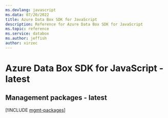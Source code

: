 ```yaml
---
ms.devlang: javascript
ms.data: 07/20/2022
title: Azure Data Box SDK for JavaScript
description: Reference for Azure Data Box SDK for JavaScript
ms.topic: reference
ms.service: databox
ms.author: jeffish
author: xirzec
---
```

# Azure Data Box SDK for JavaScript - latest

## Management packages - latest
[!INCLUDE [mgmt-packages](data-box-mgmt-index.md)]
